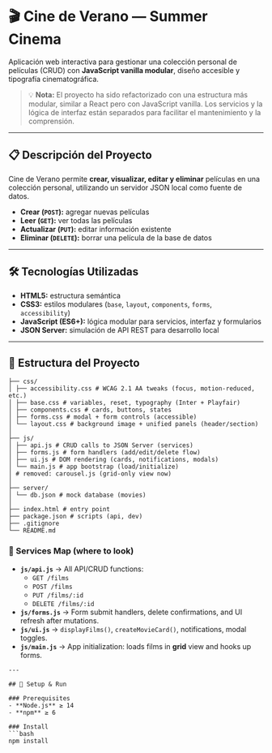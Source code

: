 # 🎬 Cine de Verano — Summer Cinema

Aplicación web interactiva para gestionar una colección personal de películas (CRUD) con **JavaScript vanilla modular**, diseño accesible y tipografía cinematográfica.

> 💡 **Nota:**
> El proyecto ha sido refactorizado con una estructura más modular, similar a React pero con JavaScript vanilla.
> Los servicios y la lógica de interfaz están separados para facilitar el mantenimiento y la comprensión.

---

## 📋 Descripción del Proyecto

Cine de Verano permite **crear, visualizar, editar y eliminar** películas en una colección personal, utilizando un servidor JSON local como fuente de datos.

* **Crear (`POST`):** agregar nuevas películas
* **Leer (`GET`):** ver todas las películas
* **Actualizar (`PUT`):** editar información existente
* **Eliminar (`DELETE`):** borrar una película de la base de datos

---

## 🛠️ Tecnologías Utilizadas

* **HTML5:** estructura semántica
* **CSS3:** estilos modulares (`base`, `layout`, `components`, `forms`, `accessibility`)
* **JavaScript (ES6+):** lógica modular para servicios, interfaz y formularios
* **JSON Server:** simulación de API REST para desarrollo local

---

## 📁 Estructura del Proyecto
````summer-cinema-sof/
├── css/
│ ├── accessibility.css # WCAG 2.1 AA tweaks (focus, motion-reduced, etc.)
│ ├── base.css # variables, reset, typography (Inter + Playfair)
│ ├── components.css # cards, buttons, states
│ ├── forms.css # modal + form controls (accessible)
│ └── layout.css # background image + unified panels (header/section)
│
├── js/
│ ├── api.js # CRUD calls to JSON Server (services)
│ ├── forms.js # form handlers (add/edit/delete flow)
│ ├── ui.js # DOM rendering (cards, notifications, modals)
│ └── main.js # app bootstrap (load/initialize)
│ # removed: carousel.js (grid-only view now)
│
├── server/
│ └── db.json # mock database (movies)
│
├── index.html # entry point
├── package.json # scripts (api, dev)
├── .gitignore
└── README.md
````

### 🧭 Services Map (where to look)
- **`js/api.js`** → All API/CRUD functions:  
  - `GET /films`  
  - `POST /films`  
  - `PUT /films/:id`  
  - `DELETE /films/:id`
- **`js/forms.js`** → Form submit handlers, delete confirmations, and UI refresh after mutations.
- **`js/ui.js`** → `displayFilms()`, `createMovieCard()`, notifications, modal toggles.
- **`js/main.js`** → App initialization: loads films in **grid** view and hooks up forms.
````
---

## 🚀 Setup & Run

### Prerequisites
- **Node.js** ≥ 14
- **npm** ≥ 6

### Install
```bash
npm install


